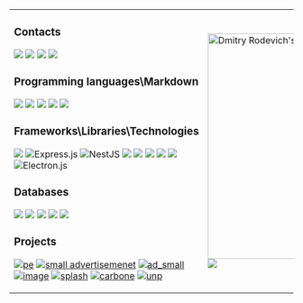 <table>
  <tr>
    <td width="60%">
      
### Contacts
[![](https://img.shields.io/badge/Telegram-2CA5E0?style=flat&logo=telegram&logoColor=white)](https://t.me/Rodevich_Dmitry)
<a href="mailto:kalivaria4@gmail.com?subject=From GitHub"><img src="https://img.shields.io/badge/gmail-%23DD0031.svg?&style=flat&logo=gmail&logoColor=white"/></a>
[![](https://img.shields.io/badge/Facebook-1877F2?style=flat&logo=facebook&logoColor=white)](https://www.facebook.com/rodewitsch)
[![](https://img.shields.io/badge/LinkedIn-0077B5?style=flat&logo=linkedin&logoColor=white)](https://www.linkedin.com/in/rodevich/)

### Programming languages\Markdown

![](https://img.shields.io/badge/HTML5-E34F26?style=flat&logo=html5&logoColor=white)
![](https://img.shields.io/badge/CSS3-1572B6?style=flat&logo=css3&logoColor=white)
![](https://img.shields.io/badge/Sass-CC6699?style=flat&logo=sass&logoColor=white)
![](https://img.shields.io/badge/JavaScript-323330?style=flat&logo=javascript&logoColor=F7DF1E)
![](https://img.shields.io/badge/TypeScript-007ACC?style=flat&logo=typescript&logoColor=white)

### Frameworks\Libraries\Technologies

![](https://img.shields.io/badge/Node.js-43853D?style=flat&logo=node.js&logoColor=white)
![Express.js](https://img.shields.io/badge/express.js-%23404d59.svg?style=flat&logo=express&logoColor=%2361DAFB)
![NestJS](https://img.shields.io/badge/nestjs-%23E0234E.svg?style=flat&logo=nestjs&logoColor=white)
![](https://img.shields.io/badge/React-20232A?style=flat&logo=react&logoColor=61DAFB)
![](https://img.shields.io/badge/React_Native-20232A?style=flat&logo=react&logoColor=61DAFB)
![](https://img.shields.io/badge/Angular-DD0031?style=flat&logo=angular&logoColor=white)
![](https://img.shields.io/badge/AngularJS-E23237?style=flat&logo=angularjs&logoColor=white)
![](https://img.shields.io/badge/Bootstrap-563D7C?style=flat&logo=bootstrap&logoColor=white)
![Electron.js](https://img.shields.io/badge/Electron-191970?style=flat&logo=Electron&logoColor=white)

### Databases

![](https://img.shields.io/badge/MySQL-00000F?style=flat&logo=mysql&logoColor=white)
![](https://img.shields.io/badge/PostgreSQL-316192?style=flat&logo=postgresql&logoColor=white)
![](https://img.shields.io/badge/MongoDB-4EA94B?style=flat&logo=mongodb&logoColor=white)
![](https://img.shields.io/badge/SQLite-07405E?style=flat&logo=sqlite&logoColor=white)
![](https://img.shields.io/badge/redis-%23DD0031.svg?style=flat&logo=redis&logoColor=white)


### Projects
[![pe](https://github.com/user-attachments/assets/41e161d0-a04d-40c9-8607-2a132c1a4f2c)](https://chromewebstore.google.com/detail/puzzle-english-dictionary/gjaleekpebchkichhnhjollkhhkhpcgp?authuser=0&hl=ru)
[![small advertisemenet](https://github.com/user-attachments/assets/4e05d457-1909-4e04-a5c0-2cc67912d359)](https://chromewebstore.google.com/detail/base64coder/ebgonfpmppfndacngpbmgajldoabnjkm?authuser=0&hl=ru)
[![ad_small](https://github.com/user-attachments/assets/2ac490f2-6be1-418e-b983-2f3c389ca090)](https://chromewebstore.google.com/detail/swagger-ui-authorizer/hhdgdnjkmkhedanhlidcmahodmakepfa?authuser=0&hl=ru)
[![image](https://github.com/user-attachments/assets/68ff1460-b2a3-4b09-96ac-cb1a48cb39b7)](https://chromewebstore.google.com/detail/relative-links-to-absolut/lafddlfgimneffahboncpgapcnnjckjm)
[![splash](https://github.com/user-attachments/assets/a698c009-e2e0-446e-99fe-edba1834c37d)](https://play.google.com/store/apps/details?id=com.rdm.tracktortest&hl=ru)
[![carbone](https://github.com/user-attachments/assets/f005855e-a6a5-4d5f-9d24-b2dc764f1d9e)](https://www.npmjs.com/package/@rodewitsch/carbone)
[![unp](https://github.com/user-attachments/assets/9da115c1-bcad-4991-a0f9-57d6ccfc8766)](https://www.npmjs.com/package/unp-validator)


</td>
<td>
    


<a href="https://app.daily.dev/rodewitsch"><img src="https://api.daily.dev/devcards/a56d6341860741d4ac1fa311d3b3ea87.png?r=nbo" width="400" alt="Dmitry Rodevich's Dev Card"/></a>
![](https://hit.yhype.me/github/profile?account_id=16050840)



</td>
</tr>
</table>



